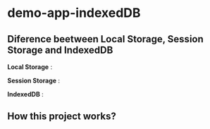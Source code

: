 # demo-app-indexedDB

## Diference beetween Local Storage, Session Storage and IndexedDB

**Local Storage** :

**Session Storage** :

**IndexedDB** :

## How this project works?

